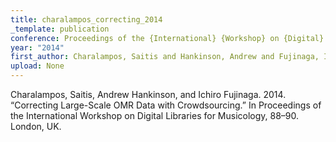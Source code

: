 ```yaml
---
title: charalampos_correcting_2014
_template: publication
conference: Proceedings of the {International} {Workshop} on {Digital} {Libraries} for {Musicology}
year: "2014"
first_author: Charalampos, Saitis and Hankinson, Andrew and Fujinaga, Ichiro
upload: None
---
```

Charalampos, Saitis, Andrew Hankinson, and Ichiro Fujinaga. 2014. “Correcting Large­-Scale OMR Data with Crowdsourcing.” In Proceedings of the International Workshop on Digital Libraries for Musicology, 88–90. London, UK.